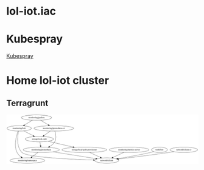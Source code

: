# lol-iot.iac

# Kubespray

[Kubespray](https://wiki.loliot.net/docs/mlops/mlops/kubernetes/tools/kubespray)

# Home lol-iot cluster

## Terragrunt

![Dependencies](assets/home/lol-iot/terragrunt/graph.svg)
